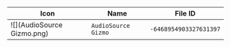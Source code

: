 | Icon | Name | File ID |
| ---  | ---  | ---     |
| ![](AudioSource Gizmo.png) | `AudioSource Gizmo` | `-6468954903327631397` |
